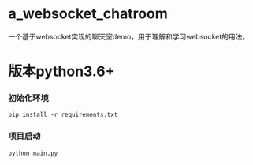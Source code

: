 # a_websocket_chatroom
一个基于websocket实现的聊天室demo，用于理解和学习websocket的用法。

# 版本python3.6+

### 初始化环境
`pip install -r requirements.txt`

### 项目启动
`python main.py`
